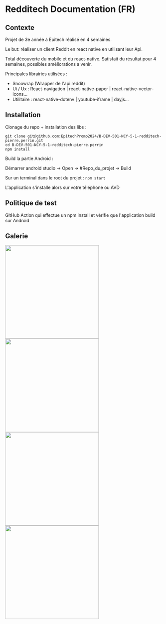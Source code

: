 # Redditech Documentation (FR)

## Contexte

Projet de 3e année à Epitech réalisé en 4 semaines.

Le but: réaliser un client Reddit en react native en utilisant leur Api.

Total découverte du mobile et du react-native.
Satisfait du résultat pour 4 semaines, possibles améliorations a venir.

Principales librairies utilisées :

- Snoowrap (Wrapper de l'api reddit)
- Ui / Ux : React-navigation | react-native-paper | react-native-vector-icons...
- Utilitaire : react-native-dotenv | youtube-iframe | dayjs...

## Installation

Clonage du repo + installation des libs :

```git clone git@github.com:EpitechPromo2024/B-DEV-501-NCY-5-1-redditech-pierre.perrin.git```<br>
```cd B-DEV-501-NCY-5-1-redditech-pierre.perrin```<br>
```npm install```

Build la partie Android :

Démarrer android studio -> Open -> #Repo_du_projet -> Build

Sur un terminal dans le root du projet : ```npm start```

L'application s'installe alors sur votre téléphone ou AVD

## Politique de test

GitHub Action qui effectue un npm install et vérifie que l'application build sur Android

## Galerie

<div>
  <img align="left" src="https://raw.githubusercontent.com/protoxvga/Redditech/master/Demo/Login.gif"  width="300" />
  <img align="left" src="https://raw.githubusercontent.com/protoxvga/Redditech/master/Demo/Home.gif"  width="300" />
  <img align="left" src="https://raw.githubusercontent.com/protoxvga/Redditech/master/Demo/Profile.gif"  width="300" />
  <img align="left" src="https://raw.githubusercontent.com/protoxvga/Redditech/master/Demo/Search.gif"  width="300" />
</div>
